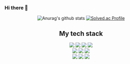### Hi there 👋

<!--
**yooveloper/yooveloper** is a ✨ _special_ ✨ repository because its `README.md` (this file) appears on your GitHub profile.

Here are some ideas to get you started:

- 🔭 I’m currently working on ...
- 🌱 I’m currently learning ...
- 👯 I’m looking to collaborate on ...
- 🤔 I’m looking for help with ...
- 💬 Ask me about ...
- 📫 How to reach me: ...
- 😄 Pronouns: ...
- ⚡ Fun fact: ...
-->

<div align="center">

  ![Anurag's github stats](https://github-readme-stats.vercel.app/api?username=yooveloper&count_private=true&show_icons=true&theme=react)
  [![Solved.ac Profile](http://mazassumnida.wtf/api/generate_badge?boj=yooveloper)](https://solved.ac/yooveloper/)
  <h2> My tech stack </h2>
  <img src="https://img.shields.io/badge/Javascript-F7DF1E?style=for-the-badge&logo=Javascript&logoColor=white">
  <img src="https://img.shields.io/badge/Typescript-3178C6?style=for-the-badge&logo=Typescript&logoColor=white">
  <img src="https://img.shields.io/badge/html5-E34F26?style=for-the-badge&logo=html5&logoColor=white">
  <img src="https://img.shields.io/badge/css3-1572B6?style=for-the-badge&logo=css3&logoColor=white">
  <br />
  <img src="https://img.shields.io/badge/React-20232A?style=for-the-badge&logo=React&logoColor=61DAFB">
  <img src="https://img.shields.io/badge/Next-000000?style=for-the-badge&logo=next.js&logoColor=white">
  <img src="https://img.shields.io/badge/Redux-764ABC?style=for-the-badge&logo=Redux&logoColor=white">
  <br />
  <img src="https://img.shields.io/badge/tailwindscss-38B2AC?style=for-the-badge&logo=tailwind-css&logoColor=white">
  <img src="https://img.shields.io/badge/styled--components-DB7093?style=for-the-badge&logo=styled-components&logoColor=white">
  <img src="https://img.shields.io/badge/SASS-hotpink?style=for-the-badge&logo=SASS&logoColor=white">

  
</div>



